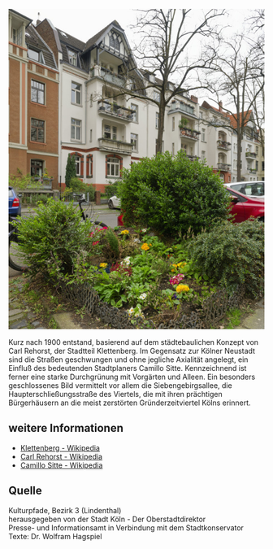 ![Siebengebirgsallee](./images/05315000-b03-t04/p4.2.jpg)

Kurz nach 1900 entstand, basierend auf dem städtebaulichen Konzept von Carl Rehorst, der Stadtteil Klettenberg. Im Gegensatz zur Kölner Neustadt sind die Straßen geschwungen und ohne jegliche Axialität angelegt, ein Einfluß des bedeutenden Stadtplaners Camillo Sitte. Kennzeichnend ist ferner eine starke Durchgrünung mit Vorgärten und Alleen. Ein besonders geschlossenes Bild vermittelt vor allem die Siebengebirgsallee, die Haupterschließungsstraße des Viertels, die mit ihren prächtigen Bürgerhäusern an die meist zerstörten Gründerzeitviertel Kölns erinnert.

## weitere Informationen

* [Klettenberg - Wikipedia](https://de.wikipedia.org/w/index.php?title=Klettenberg_(Köln)&oldid=241563508)
* [Carl Rehorst - Wikipedia](https://de.wikipedia.org/w/index.php?title=Carl_Rehorst&oldid=216663407)
* [Camillo Sitte - Wikipedia](https://de.wikipedia.org/w/index.php?title=Camillo_Sitte&oldid=243918134)

## Quelle

Kulturpfade, Bezirk 3 (Lindenthal)  
herausgegeben von der Stadt Köln - Der Oberstadtdirektor  
Presse- und Informationsamt in Verbindung mit dem Stadtkonservator  
Texte: Dr. Wolfram Hagspiel